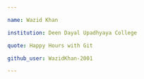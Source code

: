 ```yaml
---

name: Wazid Khan

institution: Deen Dayal Upadhyaya College

quote: Happy Hours with Git

github_user: WazidKhan-2001

---
```

